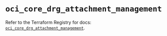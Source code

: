 # `oci_core_drg_attachment_management`

Refer to the Terraform Registry for docs: [`oci_core_drg_attachment_management`](https://registry.terraform.io/providers/oracle/oci/6.18.0/docs/resources/core_drg_attachment_management).
